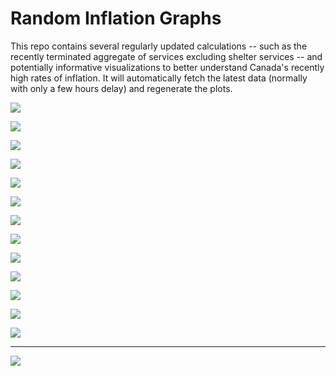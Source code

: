 # Random Inflation Graphs

This repo contains several regularly updated calculations -- such as the recently terminated aggregate of services excluding shelter services -- and potentially informative visualizations to better understand Canada's recently high rates of inflation. It will automatically fetch the latest data (normally with only a few hours delay) and regenerate the plots.

![](Plots/CoreInflation.png)

![](Plots/TreeMap_3moMA.png)

![](Plots/MedianTrim.png)

![](Plots/MedianTrim_3mo.png)

![](Plots/EnergyShelterEffect.png)

![](Plots/MainDecomposition.png)

![](Plots/ByProduct.png)

![](Plots/ChangePriorMonth.png)

![](Plots/ChangeFeb2020.png)

![](Plots/ProductShare3Plus.png)

![](Plots/ServicesExShelter.png)

![](Plots/BoCPath.png)

![](Plots/Expectations.png)

---

![](Plots/gas_tax_ab.png)
